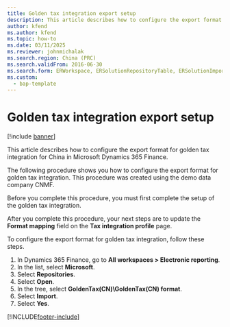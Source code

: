```yaml
---
title: Golden tax integration export setup
description: This article describes how to configure the export format for golden tax integration for China in Microsoft Dynamics 365 Finance.
author: kfend
ms.author: kfend
ms.topic: how-to
ms.date: 03/11/2025
ms.reviewer: johnmichalak
ms.search.region: China (PRC)
ms.search.validFrom: 2016-06-30
ms.search.form: ERWorkspace, ERSolutionRepositoryTable, ERSolutionImport
ms.custom: 
  - bap-template
---
```


# Golden tax integration export setup

[!include [banner](../../includes/banner.md)]

This article describes how to configure the export format for golden tax integration for China in Microsoft Dynamics 365 Finance.

The following procedure shows you how to configure the export format for golden tax integration. This procedure was created using the demo data company CNMF.

Before you complete this procedure, you must first complete the setup of the golden tax integration.

After you complete this procedure, your next steps are to update the **Format mapping** field on the **Tax integration profile** page. 

To configure the export format for golden tax integration, follow these steps.

1. In Dynamics 365 Finance, go to **All workspaces \> Electronic reporting**.
1. In the list, select **Microsoft**.
1. Select **Repositories**.
1. Select **Open**.
1. In the tree, select **GoldenTax(CN)\GoldenTax(CN) format**.
1. Select **Import**.
1. Select **Yes**.



[!INCLUDE[footer-include](../../../includes/footer-banner.md)]
